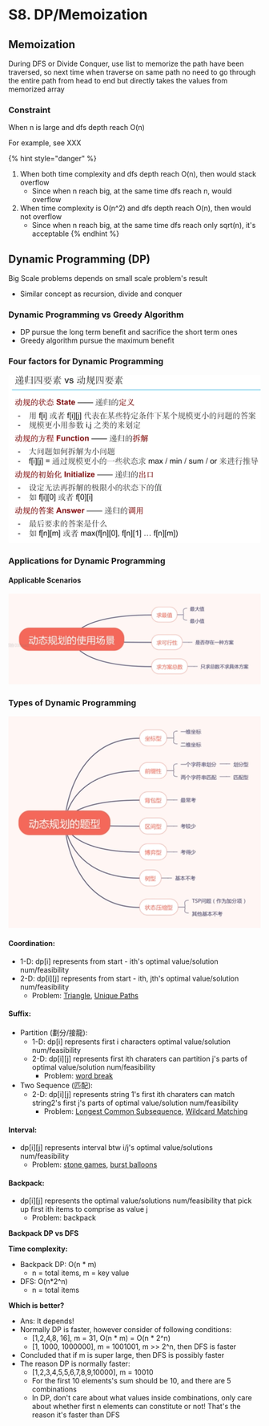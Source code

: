 # S8. DP/Memoization

## Memoization

During DFS or Divide Conquer, use list to memorize the path have been traversed, so next time when traverse on same path no need to go through the entire path from head to end but directly takes the values from memorized array 

### Constraint

When n is large and dfs depth reach O\(n\)

For example, see XXX

{% hint style="danger" %}
1. When both time complexity and dfs depth reach O\(n\), then would stack overflow
   * Since when n reach big, at the same time dfs reach n, would overflow 
2. When time complexity is O\(n^2\) and dfs depth reach O\(n\), then would not overflow
   * Since when n reach big, at the same time dfs reach only sqrt\(n\), it's acceptable
{% endhint %}

## Dynamic Programming \(DP\) 

Big Scale problems depends on small scale problem's result

* Similar concept as recursion, divide and conquer

### Dynamic Programming vs Greedy Algorithm

* DP pursue the long term benefit and sacrifice the short term ones
* Greedy algorithm pursue the maximum benefit

### Four factors for Dynamic Programming

![](../../.gitbook/assets/screen-shot-2021-04-10-at-12.23.16-pm.png)

### Applications for Dynamic Programming

#### Applicable Scenarios

![](../../.gitbook/assets/screen-shot-2021-04-10-at-1.10.04-pm.png)

### Types of Dynamic Programming 

![](../../.gitbook/assets/screen-shot-2021-04-10-at-1.11.31-pm.png)

#### Coordination:

* 1-D: dp\[i\] represents from start - ith's optimal value/solution num/feasibility
* 2-D: dp\[i\]\[j\] represents from start - ith, jth's optimal value/solution num/feasibility
  * Problem: [Triangle](109.-triangle-m.md), [Unique Paths](114.-unique-paths-e.md)

#### Suffix:

* Partition \(劃分/接龍\):
  * 1-D: dp\[i\] represents first i characters optimal value/solution num/feasibility
  * 2-D: dp\[i\]\[j\] represents first ith charaters can partition j's parts of optimal value/solution num/feasibility
    * Problem: [word break](107.-word-break--m.md)
* Two Sequence \(匹配\): 
  * 2-D: dp\[i\]\[j\] represents string 1's first ith charaters can match string2's first j's parts of optimal value/solution num/feasibility
    * Problem: [Longest Common Subsequence](76.-longest-increasing-sequence-m.md), [Wildcard Matching](192.-wildcard-matching-h.md)

#### Interval:

* dp\[i\]\[j\] represents interval btw i/j's optimal value/solutions num/feasibility
  * Problem: [stone games](472.-stone-game-m.md), [burst balloons](168.-burst-balloons-h.md)

#### Backpack: 

* dp\[i\]\[j\] represents the optimal value/solutions num/feasibility that pick up first ith items to comprise as value j
  * Problem: backpack

**Backpack DP vs DFS**

**Time complexity:** 

* Backpack DP: O\(n \* m\)
  * n = total items, m = key value
* DFS: O\(n\*2^n\)
  * n = total items

**Which is better?**

* Ans: It depends!
* Normally DP is faster, however consider of following conditions:
  * \[1,2,4,8, 16\], m = 31, O\(n \* m\) = O\(n \* 2^n\)
  * \[1, 1000, 1000000\], m = 1001001, m &gt;&gt; 2^n, then DFS is faster 
* Concluded that if m is super large, then DFS is possibly faster
* The reason DP is normally faster:
  * \[1,2,3,4,5,5,6,7,8,9,10000\], m = 10010
  * For the first 10 elements's sum should be 10, and there are 5 combinations
  * In DP, don't care about what values inside combinations, only care about whether first n elements can constitute or not! That's the reason it's faster than DFS



